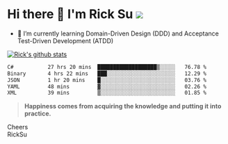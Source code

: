 # Hi there 👋 I'm Rick Su ![](https://komarev.com/ghpvc/?username=ricksu978)
<!--
**ricksu978/ricksu978** is a ✨ _special_ ✨ repository because its `README.md` (this file) appears on your GitHub profile.

Here are some ideas to get you started:

- 🔭 I’m currently working on ...
-->
- 🌱 I’m currently learning Domain-Driven Design (DDD) and Acceptance Test-Driven Development (ATDD)
<!--
- 👯 I’m looking to collaborate on ...
- 🤔 I’m looking for help with ...
- 💬 Ask me about ...
- 📫 How to reach me: ...
- 😄 Pronouns: ...
- ⚡ Fun fact: ...
-->
[![Rick's github stats](https://github-readme-stats.vercel.app/api?username=ricksu978&theme=dark)](https://github.com/ricksu978/ricksu978)

<!--START_SECTION:waka-->

```txt
C#           27 hrs 20 mins  ███████████████████▒░░░░░   76.78 %
Binary       4 hrs 22 mins   ███░░░░░░░░░░░░░░░░░░░░░░   12.29 %
JSON         1 hr 20 mins    █░░░░░░░░░░░░░░░░░░░░░░░░   03.76 %
YAML         48 mins         ▓░░░░░░░░░░░░░░░░░░░░░░░░   02.26 %
XML          39 mins         ▒░░░░░░░░░░░░░░░░░░░░░░░░   01.85 %
```

<!--END_SECTION:waka-->

> **Happiness comes from acquiring the knowledge and putting it into practice.**

Cheers  
RickSu 
